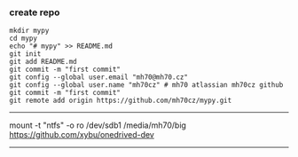 ### create repo

```
mkdir mypy
cd mypy
echo "# mypy" >> README.md
git init
git add README.md
git commit -m "first commit"
git config --global user.email "mh70@mh70.cz"
git config --global user.name "mh70cz" # mh70 atlassian mh70cz github
git commit -m "first commit"
git remote add origin https://github.com/mh70cz/mypy.git
```

***
mount -t "ntfs" -o ro /dev/sdb1 /media/mh70/big
https://github.com/xybu/onedrived-dev

***
